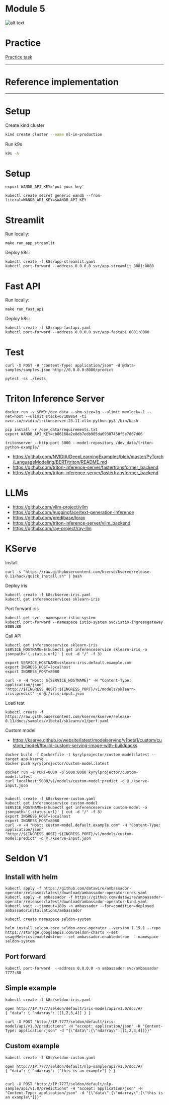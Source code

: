 # Module 5

![alt text](./../docs/serving.jpg)

# Practice

[Practice task](./PRACTICE.md)

***

# Reference implementation

***



# Setup

Create kind cluster

```bash
kind create cluster --name ml-in-production
```

Run k9s

```bash
k9s -A
```


# Setup 


```
export WANDB_API_KEY='put your key'
```


```
kubectl create secret generic wandb --from-literal=WANDB_API_KEY=$WANDB_API_KEY
```

# Streamlit 

Run locally: 

```
make run_app_streamlit
```


Deploy k8s: 

```
kubectl create -f k8s/app-streamlit.yaml
kubectl port-forward --address 0.0.0.0 svc/app-streamlit 8081:8080
```

# Fast API

Run locally: 

```
make run_fast_api
```

Deploy k8s: 

```
kubectl create -f k8s/app-fastapi.yaml
kubectl port-forward --address 0.0.0.0 svc/app-fastapi 8081:8080
```



# Test 

```
curl -X POST -H "Content-Type: application/json" -d @data-samples/samples.json http://0.0.0.0:8080/predict
```

```
pytest -ss ./tests
```

# Triton Inference Server 



```
docker run -v $PWD:/dev_data --shm-size=1g --ulimit memlock=-1 --net=host --ulimit stack=67108864 -ti nvcr.io/nvidia/tritonserver:23.11-vllm-python-py3 /bin/bash

pip install -r /dev_data/requirements.txt
export WANDB_API_KEY=cb86168a2e8db7edb905da69307450f5e7867d66

tritonserver --http-port 5000 --model-repository /dev_data/triton-python-example/

```


- https://github.com/NVIDIA/DeepLearningExamples/blob/master/PyTorch/LanguageModeling/BERT/triton/README.md
- https://github.com/triton-inference-server/fastertransformer_backend
- https://github.com/triton-inference-server/fastertransformer_backend





# LLMs


- https://github.com/vllm-project/vllm
- https://github.com/huggingface/text-generation-inference
- https://github.com/predibase/lorax
- https://github.com/triton-inference-server/vllm_backend
- https://github.com/ray-project/ray-llm


# KServe 

Install 

```
curl -s "https://raw.githubusercontent.com/kserve/kserve/release-0.11/hack/quick_install.sh" | bash
```

Deploy iris

```
kubectl create -f k8s/kserve-iris.yaml
kubectl get inferenceservices sklearn-iris
```

Port forward iris

```
kubectl get svc --namespace istio-system
kubectl port-forward --namespace istio-system svc/istio-ingressgateway 8080:80
```

Call API

```
kubectl get inferenceservice sklearn-iris
SERVICE_HOSTNAME=$(kubectl get inferenceservice sklearn-iris -o jsonpath='{.status.url}' | cut -d "/" -f 3)

export SERVICE_HOSTNAME=sklearn-iris.default.example.com
export INGRESS_HOST=localhost
export INGRESS_PORT=8080

curl -v -H "Host: ${SERVICE_HOSTNAME}" -H "Content-Type: application/json" "http://${INGRESS_HOST}:${INGRESS_PORT}/v1/models/sklearn-iris:predict" -d @./iris-input.json
```

Load test 


```
kubectl create -f https://raw.githubusercontent.com/kserve/kserve/release-0.11/docs/samples/v1beta1/sklearn/v1/perf.yaml
```



Custom model 

- https://kserve.github.io/website/latest/modelserving/v1beta1/custom/custom_model/#build-custom-serving-image-with-buildpacks

```
docker build -f Dockerfile -t kyrylprojector/custom-model:latest --target app-kserve .
docker push kyrylprojector/custom-model:latest

docker run -e PORT=8080 -p 5000:8080 kyrylprojector/custom-model:latest
curl localhost:5000/v1/models/custom-model:predict -d @./kserve-input.json


kubectl create -f k8s/kserve-custom.yaml
kubectl get inferenceservice custom-model
SERVICE_HOSTNAME=$(kubectl get inferenceservice custom-model -o jsonpath='{.status.url}' | cut -d "/" -f 3)
export INGRESS_HOST=localhost
export INGRESS_PORT=8080
curl -v -H "Host: custom-model.default.example.com" -H "Content-Type: application/json" "http://${INGRESS_HOST}:${INGRESS_PORT}/v1/models/custom-model:predict" -d @./kserve-input.json
```



# Seldon V1


## Install with helm

```
kubectl apply -f https://github.com/datawire/ambassador-operator/releases/latest/download/ambassador-operator-crds.yaml
kubectl apply -n ambassador -f https://github.com/datawire/ambassador-operator/releases/latest/download/ambassador-operator-kind.yaml
kubectl wait --timeout=180s -n ambassador --for=condition=deployed ambassadorinstallations/ambassador

kubectl create namespace seldon-system

helm install seldon-core seldon-core-operator --version 1.15.1 --repo https://storage.googleapis.com/seldon-charts --set usageMetrics.enabled=true --set ambassador.enabled=true  --namespace seldon-system
```

## Port forward 

```
kubectl port-forward  --address 0.0.0.0 -n ambassador svc/ambassador 7777:80
```

## Simple example
```
kubectl create -f k8s/seldon-iris.yaml

open http://IP:7777/seldon/default/iris-model/api/v1.0/doc/#/
{ "data": { "ndarray": [[1,2,3,4]] } }

curl -X POST "http://IP:7777/seldon/default/iris-model/api/v1.0/predictions" -H "accept: application/json" -H "Content-Type: application/json" -d "{\"data\":{\"ndarray\":[[1,2,3,4]]}}"
```

## Custom example
```
kubectl create -f k8s/seldon-custom.yaml

open http://IP:7777/seldon/default/nlp-sample/api/v1.0/doc/#/
{ "data": { "ndarray": ["this is an example"] } }


curl -X POST "http://IP:7777/seldon/default/nlp-sample/api/v1.0/predictions" -H "accept: application/json" -H "Content-Type: application/json" -d "{\"data\":{\"ndarray\":[\"this is an example\"]}}"

```